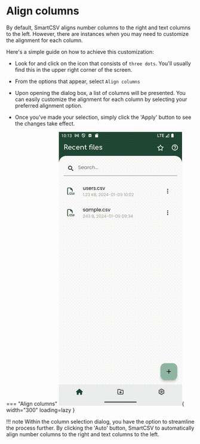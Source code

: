 # Align columns

By default, SmartCSV aligns number columns to the right and text columns to the left. However, there are instances when you may need to customize the alignment for each column.

Here's a simple guide on how to achieve this customization:

- Look for and click on the icon that consists of `three dots`. You'll usually find this in the upper right corner of the screen.

- From the options that appear, select `Align columns`

- Upon opening the dialog box, a list of columns will be presented. You can easily customize the alignment for each column by selecting your preferred alignment option.

- Once you've made your selection, simply click the 'Apply' button to see the changes take effect.

=== "Align columns"
    ![Align columns](assets/images/smartcsv-align-column.gif){ width="300" loading=lazy }

!!! note
    Within the column selection dialog, you have the option to streamline the process further. By clicking the 'Auto' button, SmartCSV to automatically align number columns to the right and text columns to the left.